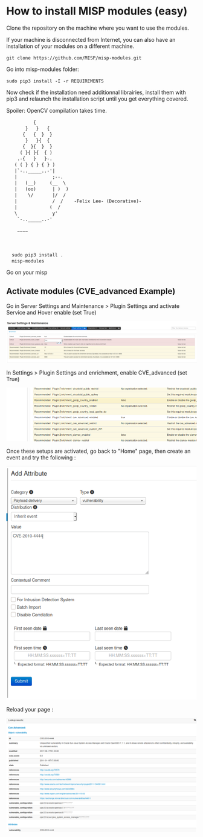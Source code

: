 # How to install MISP modules (easy)

Clone the repository on the machine where you want to use the modules.

If your machine is disconnected from Internet, you can also have an installation of your modules on a different machine.

~~~~
git clone https://github.com/MISP/misp-modules.git
~~~~
Go into misp-modules folder:
~~~~
sudo pip3 install -I -r REQUIREMENTS
~~~~
Now check if the installation need additionnal librairies, install them with pip3 and relaunch the installation script until you get everything covered.

Spoiler: OpenCV compilation takes time.

~~~~
          {
       }   }   {
      {   {  }  }
       }   }{  {
      {  }{  }  }
     ( }{ }{  { )
    .-{   }   }-.
   ( ( } { } { } )
   |`-.._____..-'|
   |             ;--.
   |   (__)     (__  \
   |   (oo)      | )  )
   |    \/       |/  /
   |             /  /    -Felix Lee- (Decorative)-
   |            (  /
   \             y'
    `-.._____..-'
    
    ~~~~
    
  
  ~~~~
  
  ~~~~ 
    sudo pip3 install .
    misp-modules
  ~~~~
  Go on your misp
    
 ##  Activate modules (CVE_advanced Example)
  
 Go in Server Settings and Maintenance > Plugin Settings and activate Service and Hover enable (set True)
 
 ![screenshot1](https://github.com/C00kie-/squirrel.lu/raw/master/pictures/Screenshot%20from%202020-11-05%2017-23-15.png)
 
 In Settings > Plugin Settings and enrichment, enable CVE_advanced (set True)
 
 ![screenshot2](https://github.com/C00kie-/squirrel.lu/raw/master/pictures/Screenshot%20from%202020-11-05%2017-25-37.png)
 
 Once these setups are activated, go back to "Home" page, then create an event and try the following :
 
 ![screenshot3](https://github.com/C00kie-/squirrel.lu/raw/master/pictures/Screenshot%20from%202020-11-05%2017-27-07.png)
 
 Reload your page :
 
 ![screenshot4](https://github.com/C00kie-/squirrel.lu/raw/master/pictures/Screenshot%20from%202020-11-05%2017-27-48.png)
 
 
 
 
